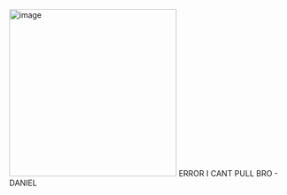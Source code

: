 <img width="302" alt="image" src="https://github.com/user-attachments/assets/af41a4ee-1f38-4681-b73d-4935853f00b4">
ERROR I CANT PULL BRO
- DANIEL
